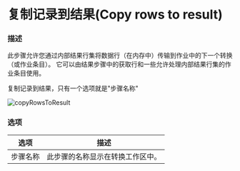 # 复制记录到结果(Copy rows to result)

### 描述

此步骤允许您通过内部结果行集将数据行（在内存中）传输到作业中的下一个转换（或作业条目）。
它可以由结果步骤中的获取行和一些允许处理内部结果行集的作业条目使用。

复制记录到结果，只有一个选项就是"步骤名称"

![copyRowsToResult](/image/copyRowsToResult.png)

### 选项

| 选项 | 描述 |
| --- | --- |
| 步骤名称 | 此步骤的名称显示在转换工作区中。|